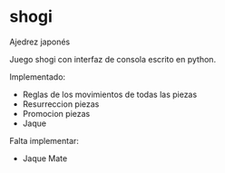 # shogi
Ajedrez japonés

Juego shogi con interfaz de consola escrito en python.

Implementado:
  - Reglas de los movimientos de todas las piezas
  - Resurreccion piezas
  - Promocion piezas
  - Jaque

Falta implementar:
  - Jaque Mate